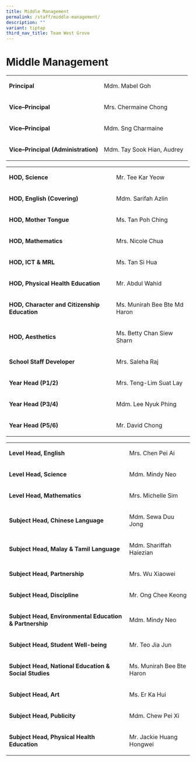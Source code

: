 ```yaml
---
title: Middle Management
permalink: /staff/middle-management/
description: ""
variant: tiptap
third_nav_title: Team West Grove
---
```

<h1>Middle Management</h1>
<table style="minWidth: 50px">
<colgroup>
<col>
<col>
</colgroup>
<tbody>
<tr>
<td rowspan="1" colspan="1">
<p><strong>Principal</strong>
</p>
</td>
<td rowspan="1" colspan="1">
<p>Mdm. Mabel Goh</p>
</td>
</tr>
<tr>
<td rowspan="1" colspan="1">
<p><strong>Vice–Principal</strong>
</p>
</td>
<td rowspan="1" colspan="1">
<p>Mrs. Chermaine Chong</p>
</td>
</tr>
<tr>
<td rowspan="1" colspan="1">
<p><strong>Vice–Principal</strong>
</p>
</td>
<td rowspan="1" colspan="1">
<p>Mdm. Sng Charmaine</p>
</td>
</tr>
<tr>
<td rowspan="1" colspan="1">
<p><strong>Vice–Principal (Administration)</strong>
</p>
</td>
<td rowspan="1" colspan="1">
<p>Mdm. Tay Sook Hian, Audrey&nbsp;</p>
</td>
</tr>
</tbody>
</table>
<table style="minWidth: 50px">
<colgroup>
<col>
<col>
</colgroup>
<tbody>
<tr>
<td rowspan="1" colspan="1">
<p><strong>HOD, Science</strong>
</p>
</td>
<td rowspan="1" colspan="1">
<p>Mr. Tee Kar Yeow</p>
</td>
</tr>
<tr>
<td rowspan="1" colspan="1">
<p><strong>HOD, English (Covering)</strong>
</p>
</td>
<td rowspan="1" colspan="1">
<p>Mdm. Sarifah Azlin</p>
</td>
</tr>
<tr>
<td rowspan="1" colspan="1">
<p><strong>HOD, Mother Tongue&nbsp;</strong>
</p>
</td>
<td rowspan="1" colspan="1">
<p>Ms. Tan Poh Ching&nbsp;</p>
</td>
</tr>
<tr>
<td rowspan="1" colspan="1">
<p><strong>HOD, Mathematics</strong>
</p>
</td>
<td rowspan="1" colspan="1">
<p>Mrs. Nicole Chua</p>
</td>
</tr>
<tr>
<td rowspan="1" colspan="1">
<p><strong>HOD, ICT &amp; MRL</strong>
</p>
</td>
<td rowspan="1" colspan="1">
<p>Ms. Tan Si Hua</p>
</td>
</tr>
<tr>
<td rowspan="1" colspan="1">
<p><strong>HOD, Physical Health Education</strong>
</p>
</td>
<td rowspan="1" colspan="1">
<p>Mr. Abdul Wahid</p>
</td>
</tr>
<tr>
<td rowspan="1" colspan="1">
<p><strong>HOD, Character and Citizenship Education</strong>
</p>
</td>
<td rowspan="1" colspan="1">
<p>Ms. Munirah Bee Bte Md Haron</p>
</td>
</tr>
<tr>
<td rowspan="1" colspan="1">
<p><strong>HOD, Aesthetics</strong>
</p>
</td>
<td rowspan="1" colspan="1">
<p>Ms. Betty Chan Siew Sharn</p>
</td>
</tr>
<tr>
<td rowspan="1" colspan="1">
<p><strong>School Staff Developer</strong>
</p>
</td>
<td rowspan="1" colspan="1">
<p>Mrs. Saleha Raj</p>
</td>
</tr>
<tr>
<td rowspan="1" colspan="1">
<p><strong>Year Head (P1/2)</strong>
</p>
</td>
<td rowspan="1" colspan="1">
<p>Mrs. Teng-Lim Suat Lay</p>
</td>
</tr>
<tr>
<td rowspan="1" colspan="1">
<p><strong>Year Head (P3/4)</strong>
</p>
</td>
<td rowspan="1" colspan="1">
<p>Mdm. Lee Nyuk Phing</p>
</td>
</tr>
<tr>
<td rowspan="1" colspan="1">
<p><strong>Year Head (P5/6)</strong>
</p>
</td>
<td rowspan="1" colspan="1">
<p>Mr. David Chong</p>
</td>
</tr>
</tbody>
</table>
<table style="minWidth: 50px">
<colgroup>
<col>
<col>
</colgroup>
<tbody>
<tr>
<td rowspan="1" colspan="1">
<p><strong>Level Head, English</strong>
</p>
</td>
<td rowspan="1" colspan="1">
<p>Mrs. Chen Pei Ai</p>
</td>
</tr>
<tr>
<td rowspan="1" colspan="1">
<p><strong>Level Head, Science</strong>
</p>
</td>
<td rowspan="1" colspan="1">
<p>Mdm. Mindy Neo</p>
</td>
</tr>
<tr>
<td rowspan="1" colspan="1">
<p><strong>Level Head, Mathematics</strong>
</p>
</td>
<td rowspan="1" colspan="1">
<p>Mrs. Michelle Sim</p>
</td>
</tr>
<tr>
<td rowspan="1" colspan="1">
<p><strong>Subject Head, Chinese Language</strong>
</p>
</td>
<td rowspan="1" colspan="1">
<p>Mdm. Sewa Duu Jong</p>
</td>
</tr>
<tr>
<td rowspan="1" colspan="1">
<p><strong>Subject Head, Malay &amp; Tamil Language</strong>
</p>
</td>
<td rowspan="1" colspan="1">
<p>Mdm. Shariffah Haiezian</p>
</td>
</tr>
<tr>
<td rowspan="1" colspan="1">
<p><strong>Subject Head, Partnership</strong>
</p>
</td>
<td rowspan="1" colspan="1">
<p>Mrs. Wu Xiaowei</p>
</td>
</tr>
<tr>
<td rowspan="1" colspan="1">
<p><strong>Subject Head, Discipline</strong>
</p>
</td>
<td rowspan="1" colspan="1">
<p>Mr. Ong Chee Keong</p>
</td>
</tr>
<tr>
<td rowspan="1" colspan="1">
<p><strong>Subject Head, Environmental Education &amp; Partnership</strong>
</p>
</td>
<td rowspan="1" colspan="1">
<p>Mdm. Mindy Neo</p>
</td>
</tr>
<tr>
<td rowspan="1" colspan="1">
<p><strong>Subject Head, Student Well-being</strong>
</p>
</td>
<td rowspan="1" colspan="1">
<p>Mr. Teo Jia Jun</p>
</td>
</tr>
<tr>
<td rowspan="1" colspan="1">
<p><strong>Subject Head, National Education &amp; Social Studies</strong>
</p>
</td>
<td rowspan="1" colspan="1">
<p>Ms. Munirah Bee Bte Haron</p>
</td>
</tr>
<tr>
<td rowspan="1" colspan="1">
<p><strong>Subject Head, Art</strong>
</p>
</td>
<td rowspan="1" colspan="1">
<p>Ms. Er Ka Hui</p>
</td>
</tr>
<tr>
<td rowspan="1" colspan="1">
<p><strong>Subject Head, Publicity</strong>
</p>
</td>
<td rowspan="1" colspan="1">
<p>Mdm. Chew Pei Xi</p>
</td>
</tr>
<tr>
<td rowspan="1" colspan="1">
<p><strong>Subject Head, Physical Health Education</strong>
</p>
</td>
<td rowspan="1" colspan="1">
<p>Mr. Jackie Huang Hongwei</p>
</td>
</tr>
</tbody>
</table>
<p></p>